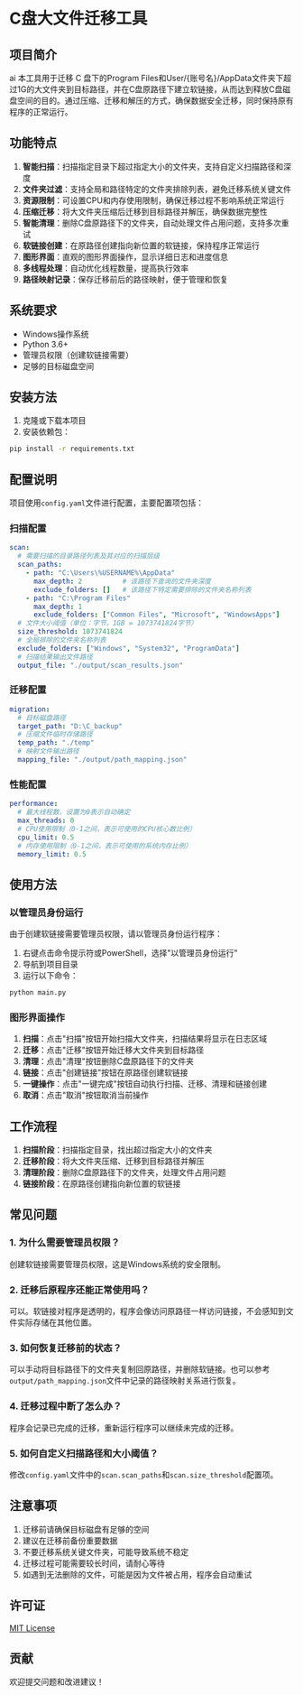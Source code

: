 # C盘大文件迁移工具

## 项目简介
ai
本工具用于迁移 C 盘下的Program Files和User/{账号名}/AppData文件夹下超过1G的大文件夹到目标路径，并在C盘原路径下建立软链接，从而达到释放C盘磁盘空间的目的。通过压缩、迁移和解压的方式，确保数据安全迁移，同时保持原有程序的正常运行。

## 功能特点

1. **智能扫描**：扫描指定目录下超过指定大小的文件夹，支持自定义扫描路径和深度
2. **文件夹过滤**：支持全局和路径特定的文件夹排除列表，避免迁移系统关键文件
3. **资源限制**：可设置CPU和内存使用限制，确保迁移过程不影响系统正常运行
4. **压缩迁移**：将大文件夹压缩后迁移到目标路径并解压，确保数据完整性
5. **智能清理**：删除C盘原路径下的文件夹，自动处理文件占用问题，支持多次重试
6. **软链接创建**：在原路径创建指向新位置的软链接，保持程序正常运行
7. **图形界面**：直观的图形界面操作，显示详细日志和进度信息
8. **多线程处理**：自动优化线程数量，提高执行效率
9. **路径映射记录**：保存迁移前后的路径映射，便于管理和恢复

## 系统要求

- Windows操作系统
- Python 3.6+
- 管理员权限（创建软链接需要）
- 足够的目标磁盘空间

## 安装方法

1. 克隆或下载本项目
2. 安装依赖包：

```bash
pip install -r requirements.txt
```

## 配置说明

项目使用`config.yaml`文件进行配置，主要配置项包括：

### 扫描配置

```yaml
scan:
  # 需要扫描的目录路径列表及其对应的扫描层级
  scan_paths:
    - path: "C:\Users\%USERNAME%\AppData"
      max_depth: 2          # 该路径下查询的文件夹深度
      exclude_folders: []   # 该路径下特定需要排除的文件夹名称列表
    - path: "C:\Program Files"
      max_depth: 1
      exclude_folders: ["Common Files", "Microsoft", "WindowsApps"]
  # 文件大小阈值（单位：字节，1GB = 1073741824字节）
  size_threshold: 1073741824
  # 全局排除的文件夹名称列表
  exclude_folders: ["Windows", "System32", "ProgramData"]
  # 扫描结果输出文件路径
  output_file: "./output/scan_results.json"
```

### 迁移配置

```yaml
migration:
  # 目标磁盘路径
  target_path: "D:\C_backup"
  # 压缩文件临时存储路径
  temp_path: "./temp"
  # 映射文件输出路径
  mapping_file: "./output/path_mapping.json"
```

### 性能配置

```yaml
performance:
  # 最大线程数，设置为0表示自动确定
  max_threads: 0
  # CPU使用限制（0-1之间，表示可使用的CPU核心数比例）
  cpu_limit: 0.5
  # 内存使用限制（0-1之间，表示可使用的系统内存比例）
  memory_limit: 0.5
```

## 使用方法

### 以管理员身份运行

由于创建软链接需要管理员权限，请以管理员身份运行程序：

1. 右键点击命令提示符或PowerShell，选择"以管理员身份运行"
2. 导航到项目目录
3. 运行以下命令：

```bash
python main.py
```

### 图形界面操作

1. **扫描**：点击"扫描"按钮开始扫描大文件夹，扫描结果将显示在日志区域
2. **迁移**：点击"迁移"按钮开始迁移大文件夹到目标路径
3. **清理**：点击"清理"按钮删除C盘原路径下的文件夹
4. **链接**：点击"创建链接"按钮在原路径创建软链接
5. **一键操作**：点击"一键完成"按钮自动执行扫描、迁移、清理和链接创建
6. **取消**：点击"取消"按钮取消当前操作

## 工作流程

1. **扫描阶段**：扫描指定目录，找出超过指定大小的文件夹
2. **迁移阶段**：将大文件夹压缩、迁移到目标路径并解压
3. **清理阶段**：删除C盘原路径下的文件夹，处理文件占用问题
4. **链接阶段**：在原路径创建指向新位置的软链接

## 常见问题

### 1. 为什么需要管理员权限？

创建软链接需要管理员权限，这是Windows系统的安全限制。

### 2. 迁移后原程序还能正常使用吗？

可以。软链接对程序是透明的，程序会像访问原路径一样访问链接，不会感知到文件实际存储在其他位置。

### 3. 如何恢复迁移前的状态？

可以手动将目标路径下的文件夹复制回原路径，并删除软链接。也可以参考`output/path_mapping.json`文件中记录的路径映射关系进行恢复。

### 4. 迁移过程中断了怎么办？

程序会记录已完成的迁移，重新运行程序可以继续未完成的迁移。

### 5. 如何自定义扫描路径和大小阈值？

修改`config.yaml`文件中的`scan.scan_paths`和`scan.size_threshold`配置项。

## 注意事项

1. 迁移前请确保目标磁盘有足够的空间
2. 建议在迁移前备份重要数据
3. 不要迁移系统关键文件夹，可能导致系统不稳定
4. 迁移过程可能需要较长时间，请耐心等待
5. 如遇到无法删除的文件，可能是因为文件被占用，程序会自动重试

## 许可证

[MIT License](LICENSE)

## 贡献

欢迎提交问题和改进建议！